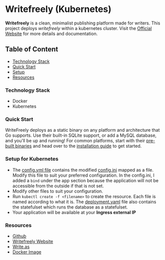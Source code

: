 # Writefreely (Kubernetes)
**Writefreely** is a clean, minimalist publishing platform made for writers. This project deploys *writefreely*
within a kubernetes cluster. Visit the [Official Website](https://writefreely.org/docs) for more details and documentation.

## Table of Content
- [Technology Stack](#stack)
- [Quick Start](#qs)
- [Setup](#setup)
- [Resources](#rsc)

### Technology Stack<a id='stack'></a>
- Docker
- Kubernetes

### Quick Start <a id='qs'></a>
WriteFreely deploys as a static binary on any platform and architecture that Go supports. Use their built-in SQLite support, or add a MySQL database, and you'll be up and running!
For common platforms, start with their [pre-built binaries](https://github.com/writefreely/writefreely/releases/) and head over to the [installation guide](https://writefreely.org/start) to get started.

### Setup for Kubernetes <a id='setup'></a>
- The [config.yml file](config.yml) contains the modified [config.ini](dock.config.ini) mapped as a file. Modify this file to suit your preferred configuration. In the config.ini, I added a `bind` under the app section because the application will not be accessible from the outside if that is not set.
- Modify other files to suit your configuration.
- Run `kubectl create -f <filename>` to create the resource. Each file is named according to what it is. The [deployment.yaml](deployment.yaml) file also contains the statefulset which runs the database as a statefulset. 
- Your application will be available at your **Ingress external IP**

### Resources <a id='rsc'></a>
- [Github](https://github.com/writefreely/writefreely) 
- [Writefreely Website](https://writefreely.org/)
- [Write.as](https://write.as/writefreely)
- [Docker Image](https://hub.docker.com/r/writeas/writefreely/)
